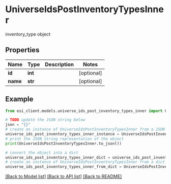# UniverseIdsPostInventoryTypesInner

inventory_type object

## Properties

Name | Type | Description | Notes
------------ | ------------- | ------------- | -------------
**id** | **int** |  | [optional] 
**name** | **str** |  | [optional] 

## Example

```python
from esi_client.models.universe_ids_post_inventory_types_inner import UniverseIdsPostInventoryTypesInner

# TODO update the JSON string below
json = "{}"
# create an instance of UniverseIdsPostInventoryTypesInner from a JSON string
universe_ids_post_inventory_types_inner_instance = UniverseIdsPostInventoryTypesInner.from_json(json)
# print the JSON string representation of the object
print(UniverseIdsPostInventoryTypesInner.to_json())

# convert the object into a dict
universe_ids_post_inventory_types_inner_dict = universe_ids_post_inventory_types_inner_instance.to_dict()
# create an instance of UniverseIdsPostInventoryTypesInner from a dict
universe_ids_post_inventory_types_inner_from_dict = UniverseIdsPostInventoryTypesInner.from_dict(universe_ids_post_inventory_types_inner_dict)
```
[[Back to Model list]](../README.md#documentation-for-models) [[Back to API list]](../README.md#documentation-for-api-endpoints) [[Back to README]](../README.md)


